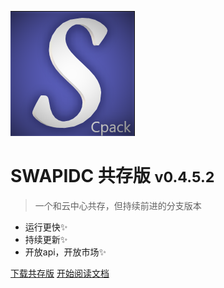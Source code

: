 <!-- _coverpage.md -->

![logo](_media/logo.png)

# SWAPIDC 共存版 <small>v0.4.5.2</small>

> 一个和云中心共存，但持续前进的分支版本 

- 运行更快✨
- 持续更新✨
- 开放api，开放市场✨

[下载共存版](https://blog.ccdalao.cn/archives/192/)
[开始阅读文档](README)

